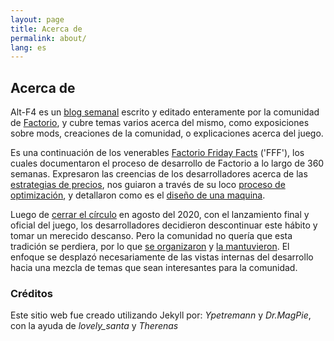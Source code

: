 ```yaml
---
layout: page
title: Acerca de
permalink: about/
lang: es
---
```


## Acerca de

Alt-F4 es un [blog semanal](http://alt-f4.blog) escrito y editado enteramente por la comunidad de [Factorio](https://factorio.com), y cubre temas varios acerca del mismo, como exposiciones sobre mods, creaciones de la comunidad, o explicaciones acerca del juego.

Es una continuación de los venerables [Factorio Friday Facts](https://factorio.com/blog/) ('FFF'), los cuales documentaron el proceso de desarrollo de Factorio a lo largo de 360 semanas. Expresaron las creencias de los desarrolladores acerca de las [estrategias de precios](https://www.factorio.com/blog/post/fff-247), nos guiaron a través de su loco [proceso de optimización](https://www.factorio.com/blog/post/fff-176), y detallaron como es el [diseño de una maquina](https://factorio.com/blog/post/fff-351).

Luego de [cerrar el círculo](https://factorio.com/blog/post/fff-360) en agosto del 2020, con el lanzamiento final y oficial del juego, los desarrolladores decidieron descontinuar este hábito y tomar un merecido descanso. Pero la comunidad no quería que esta tradición se perdiera, por lo que [se organizaron](https://www.reddit.com/r/factorio/comments/i9pxb3/communityfff/) y [la mantuvieron](http://alt-f4.blog/ALTF4-1). El enfoque se desplazó necesariamente de las vistas internas del desarrollo hacia una mezcla de temas que sean interesantes para la comunidad.

### Créditos

Este sitio web fue creado utilizando Jekyll por: *Ypetremann* y *Dr.MagPie*, con la ayuda de *lovely_santa* y *Therenas*
